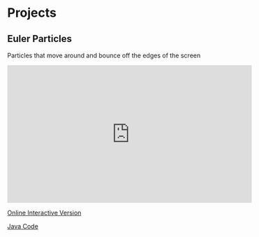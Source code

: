 # Projects

## Euler Particles

Particles that move around and bounce off the edges of the screen

<iframe width="560" height="315" src="https://www.youtube.com/embed/K16P_Jks5ac" frameborder="0" allow="accelerometer; autoplay; encrypted-media; gyroscope; picture-in-picture" allowfullscreen></iframe>

[Online Interactive Version](Euler-Particles/index.html)

[Java Code](https://github.com/blwatkins/Movement/tree/master/Euler-Particles/src)
